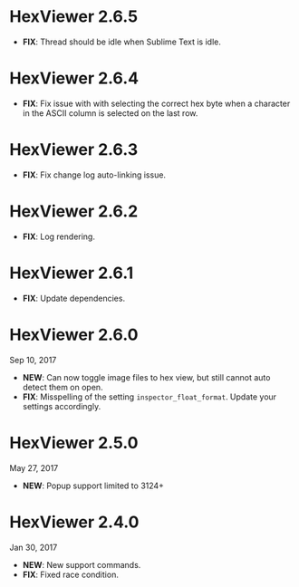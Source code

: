 # HexViewer 2.6.5

- **FIX**: Thread should be idle when Sublime Text is idle.

# HexViewer 2.6.4

- **FIX**: Fix issue with with selecting the correct hex byte when a character in the ASCII column is selected on the last row.

# HexViewer 2.6.3

- **FIX**: Fix change log auto-linking issue.

# HexViewer 2.6.2

- **FIX**: Log rendering.

# HexViewer 2.6.1

- **FIX**: Update dependencies.

# HexViewer 2.6.0

Sep 10, 2017

- **NEW**: Can now toggle image files to hex view, but still cannot auto detect them on open.
- **FIX**: Misspelling of the setting `inspector_float_format`. Update your settings accordingly.

# HexViewer 2.5.0

May 27, 2017

- **NEW**: Popup support limited to 3124+

# HexViewer 2.4.0

Jan 30, 2017

- **NEW**: New support commands.
- **FIX**: Fixed race condition.
